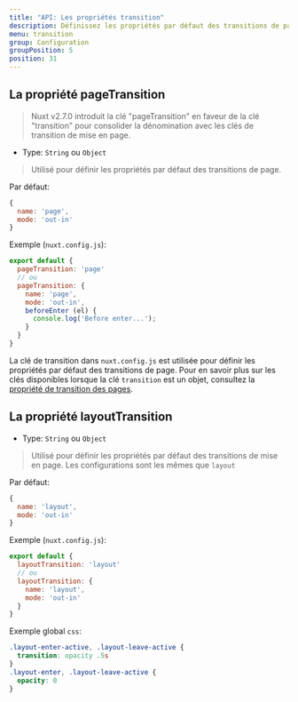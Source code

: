 ```yaml
---
title: "API: Les propriétés transition"
description: Définissez les propriétés par défaut des transitions de page et de mise en page.
menu: transition
group: Configuration
groupPosition: 5
position: 31
---
```


## La propriété pageTransition

> Nuxt v2.7.0 introduit la clé "pageTransition" en faveur de la clé "transition" pour consolider la dénomination avec les clés de transition de mise en page.

- Type: `String` ou `Object`

> Utilisé pour définir les propriétés par défaut des transitions de page.

Par défaut:
```js
{
  name: 'page',
  mode: 'out-in'
}
```

Exemple (`nuxt.config.js`):

```js
export default {
  pageTransition: 'page'
  // ou
  pageTransition: {
    name: 'page',
    mode: 'out-in',
    beforeEnter (el) {
      console.log('Before enter...');
    }
  }
}
```

La clé de transition dans `nuxt.config.js` est utilisée pour définir les propriétés par défaut des transitions de page. 
Pour en savoir plus sur les clés disponibles lorsque la clé `transition` est un objet, consultez la [propriété de transition des pages](/api/pages-transition#object).

## La propriété layoutTransition

- Type: `String` ou `Object`

> Utilisé pour définir les propriétés par défaut des transitions de mise en page. Les configurations sont les mêmes que `layout`

Par défaut:

```js
{
  name: 'layout',
  mode: 'out-in'
}
```

Exemple (`nuxt.config.js`):

```js
export default {
  layoutTransition: 'layout'
  // ou
  layoutTransition: {
    name: 'layout',
    mode: 'out-in'
  }
}
```

Exemple global `css`:

```css
.layout-enter-active, .layout-leave-active {
  transition: opacity .5s
}
.layout-enter, .layout-leave-active {
  opacity: 0
}
```
